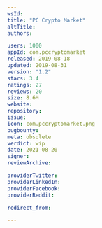 ```yaml
---
wsId: 
title: "PC Crypto Market"
altTitle: 
authors:

users: 1000
appId: com.pccryptomarket
released: 2019-08-18
updated: 2019-08-31
version: "1.2"
stars: 3.4
ratings: 27
reviews: 20
size: 8.6M
website: 
repository: 
issue: 
icon: com.pccryptomarket.png
bugbounty: 
meta: obsolete
verdict: wip
date: 2021-08-20
signer: 
reviewArchive:

providerTwitter: 
providerLinkedIn: 
providerFacebook: 
providerReddit: 

redirect_from:

---
```


